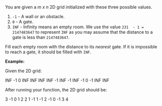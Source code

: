 
You are given a  _m x n_  2D grid initialized with these three possible values.

1.  `-1`  - A wall or an obstacle.
2.  `0`  - A gate.
3.  `INF`  - Infinity means an empty room. We use the value  `231  - 1 = 2147483647`  to represent  `INF`  as you may assume that the distance to a gate is less than  `2147483647`.

Fill each empty room with the distance to its  _nearest_  gate. If it is impossible to reach a gate, it should be filled with  `INF`.

**Example:**

Given the 2D grid:

INF  -1  0  INF
INF INF INF  -1
INF  -1 INF  -1
  0  -1 INF INF

After running your function, the 2D grid should be:

  3  -1   0   1
  2   2   1  -1
  1  -1   2  -1
  0  -1   3   4
